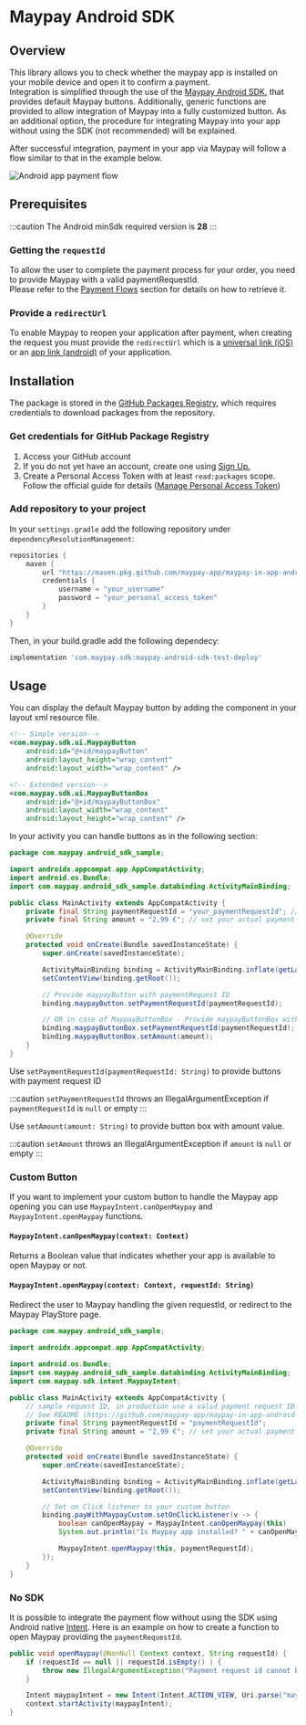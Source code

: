 
# Maypay Android SDK

## Overview
This library allows you to check whether the maypay app is installed on your mobile device and open it to confirm a payment.  
Integration is simplified through the use of the [Maypay Android SDK.](https://github.com/maypay-app/maypay-in-app-android-sdk) that provides default Maypay buttons. 
Additionally, generic functions are provided to allow integration of Maypay into a fully customized button.
As an additional option, the procedure for integrating Maypay into your app without using the SDK (not recommended) will be explained.

After successful integration, payment in your app via Maypay will follow a flow similar to that in the example below.


![Android app payment flow](https://github.com/maypay-app/maypay-in-app-android-sdk/assets/137157182/81a4117c-1572-4234-b8a9-00909ed997fb)


## Prerequisites


:::caution
The Android minSdk required version is **28**
:::

### Getting the `requestId`
To allow the user to complete the payment process for your order, you need to provide Maypay with a valid paymentRequestId.   
Please refer to the [Payment Flows](https://developers.maypay.com/category/payment-flows) section for details on how to retrieve it.

### Provide a `redirectUrl`

To enable Maypay to reopen your application after payment, when creating the request you must provide the `redirectUrl` which is a [universal link (iOS)](https://developer.apple.com/ios/universal-links/) or an [app link (android)](https://developer.android.com/training/app-links) of your application.

## Installation
The package is stored in the [GitHub Packages Registry](https://github.com/features/packages), which requires credentials to download packages from the repository.

### Get credentials for GitHub Package Registry
1. Access your GitHub account
2. If you do not yet have an account, create one using [Sign Up.](https://github.com/join)
3. Create a Personal Access Token with at least ```read:packages``` scope. Follow the official guide for details ([Manage Personal Access Token](https://docs.github.com/en/enterprise-server@3.4/authentication/keeping-your-account-and-data-secure/managing-your-personal-access-tokens))

### Add repository to your project
In your ```settings.gradle``` add the following repository under ```dependencyResolutionManagement```:

```gradle
repositories {
    maven {
        url "https://maven.pkg.github.com/maypay-app/maypay-in-app-android-sdk"
        credentials {
            username = "your_username"
            password = "your_personal_access_token"
        }
    }
}
```

Then, in your build.gradle add the following dependecy:
```gradle
implementation 'com.maypay.sdk:maypay-android-sdk-test-deploy'
```
## Usage

You can display the default Maypay button by adding the component in your layout xml resource file.

```xml
<!-- Simple version-->
<com.maypay.sdk.ui.MaypayButton
    android:id="@+id/maypayButton"
    android:layout_height="wrap_content"
    android:layout_width="wrap_content" />

<!-- Extended version-->
<com.maypay.sdk.ui.MaypayButtonBox
    android:id="@+id/maypayButtonBox"
    android:layout_width="wrap_content"
    android:layout_height="wrap_content" />

```

In your activity you can handle buttons as in the following section: 

```java
package com.maypay.android_sdk_sample;

import androidx.appcompat.app.AppCompatActivity;
import android.os.Bundle;
import com.maypay.android_sdk_sample.databinding.ActivityMainBinding;

public class MainActivity extends AppCompatActivity {
    private final String paymentRequestId = "your_paymentRequestId"; // sample request ID, in production use a valid payment request ID.
    private final String amount = "2,99 €"; // set your actual payment amount 

    @Override
    protected void onCreate(Bundle savedInstanceState) {
        super.onCreate(savedInstanceState);

        ActivityMainBinding binding = ActivityMainBinding.inflate(getLayoutInflater());
        setContentView(binding.getRoot());

        // Provide maypayButton with paymentRequest ID
        binding.maypayButton.setPaymentRequestId(paymentRequestId);

        // OR in case of MaypayButtonBox - Provide maypayButtonBox with paymentRequest ID and total amount 
        binding.maypayButtonBox.setPaymentRequestId(paymentRequestId);
        binding.maypayButtonBox.setAmount(amount);
    }
}
```

Use `setPaymentRequestId(paymentRequestId: String)` to provide buttons with payment request ID

:::caution
 `setPaymentRequestId` throws an IllegalArgumentException if `paymentRequestId` is `null` or empty
:::

Use `setAmount(amount: String)` to provide button box with amount value.

:::caution
`setAmount` throws an IllegalArgumentException if `amount` is `null` or empty
:::

### Custom Button

If you want to implement your custom button to handle the Maypay app opening you can use `MaypayIntent.canOpenMaypay` and `MaypayIntent.openMaypay` functions.

#### `MaypayIntent.canOpenMaypay(context: Context)`
Returns a Boolean value that indicates whether your app is available to open Maypay or not.

#### `MaypayIntent.openMaypay(context: Context, requestId: String)`
Redirect the user to Maypay handling the given requestId, or redirect to the Maypay PlayStore page.

```java
package com.maypay.android_sdk_sample;

import androidx.appcompat.app.AppCompatActivity;

import android.os.Bundle;
import com.maypay.android_sdk_sample.databinding.ActivityMainBinding;
import com.maypay.sdk.intent.MaypayIntent;

public class MainActivity extends AppCompatActivity {
    // sample request ID, in production use a valid payment request ID.
    // See README (https://github.com/maypay-app/maypay-in-app-android-sdk) for further information.
    private final String paymentRequestId = "paymentRequestId";
    private final String amount = "2,99 €"; // set your actual payment amount

    @Override
    protected void onCreate(Bundle savedInstanceState) {
        super.onCreate(savedInstanceState);

        ActivityMainBinding binding = ActivityMainBinding.inflate(getLayoutInflater());
        setContentView(binding.getRoot());

        // Set on Click listener to your custom button
        binding.payWithMaypayCustom.setOnClickListener(v -> {
            boolean canOpenMaypay = MaypayIntent.canOpenMaypay(this)
            System.out.println("Is Maypay app installed? " + canOpenMaypay);

            MaypayIntent.openMaypay(this, paymentRequestId);
        });
    }
}
```

### No SDK
It is possible to integrate the payment flow without using the SDK using Android native [Intent](https://developer.android.com/training/basics/intents/sending). Here is an example on how to create a function to open Maypay providing the `paymentRequestId`. 

```java
public void openMaypay(@NonNull Context context, String requestId) {
    if (requestId == null || requestId.isEmpty() ) {
        throw new IllegalArgumentException("Payment request id cannot be empty");
    }

    Intent maypayIntent = new Intent(Intent.ACTION_VIEW, Uri.parse("maypay://paymentRequest?id=" + requestId));
    context.startActivity(maypayIntent);
}
```
